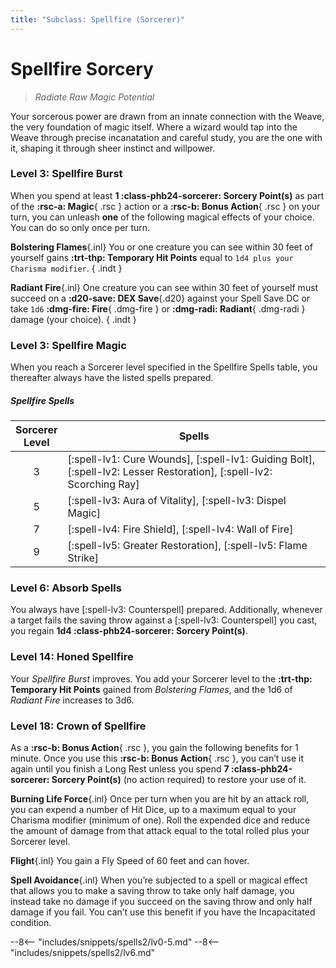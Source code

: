 ```yaml
---
title: "Subclass: Spellfire (Sorcerer)"
---
```


<p style="display:none">
Radiate Raw Magic Potential
</p>

# Spellfire Sorcery

> *Radiate Raw Magic Potential*

Your sorcerous power are drawn from an innate connection with the Weave, the very foundation of magic itself. Where a wizard would tap into the Weave through precise incanatation and careful study, you are the one with it, shaping it through sheer instinct and willpower.

### Level 3: Spellfire Burst

When you spend at least **1 :class-phb24-sorcerer: Sorcery Point(s)** as part of the **:rsc-a: Magic**{ .rsc } action or a **:rsc-b: Bonus Action**{ .rsc } on your turn, you can unleash **one** of the following magical effects of your choice. You can do so only once per turn.

**Bolstering Flames**{.inl} You or one creature you can see within 30 feet of yourself gains **:trt-thp: Temporary Hit Points** equal to `1d4 plus your Charisma modifier`. 
{ .indt }

**Radiant Fire**{.inl} One creature you can see within 30 feet of yourself must succeed on a **:d20-save: DEX Save**{.d20} against your Spell Save DC or take `1d6` **:dmg-fire: Fire**{ .dmg-fire } or **:dmg-radi: Radiant**{ .dmg-radi } damage (your choice). 
{ .indt }

### Level 3: Spellfire Magic

When you reach a Sorcerer level specified in the Spellfire Spells table, you thereafter always have the listed spells prepared.

##### Spellfire Spells

| Sorcerer <br>Level | Spells |
|:-:|---|
| 3 | [:spell-lv1: Cure Wounds], [:spell-lv1: Guiding Bolt], [:spell-lv2: Lesser Restoration], [:spell-lv2: Scorching Ray] |
| 5 | [:spell-lv3: Aura of Vitality], [:spell-lv3: Dispel Magic] |
| 7 | [:spell-lv4: Fire Shield], [:spell-lv4: Wall of Fire] |
| 9 | [:spell-lv5: Greater Restoration], [:spell-lv5: Flame Strike] |

### Level 6: Absorb Spells

You always have [:spell-lv3: Counterspell] prepared. Additionally, whenever a target fails the saving throw against a [:spell-lv3: Counterspell] you cast, you regain **1d4 :class-phb24-sorcerer: Sorcery Point(s)**. 

### Level 14: Honed Spellfire

Your *Spellfire Burst* improves. You add your Sorcerer level to the **:trt-thp: Temporary Hit Points** gained from *Bolstering Flames*, and the 1d6 of *Radiant Fire* increases to 3d6. 

### Level 18: Crown of Spellfire

As a **:rsc-b: Bonus Action**{ .rsc }, you gain the following benefits for 1 minute. Once you use this **:rsc-b: Bonus Action**{ .rsc }, you can’t use it again until you finish a Long Rest unless you spend **7 :class-phb24-sorcerer: Sorcery Point(s)** (no action required) to restore your use of it. 
 
**Burning Life Force**{.inl} Once per turn when you are hit by an attack roll, you can expend a number of Hit Dice, up to a maximum equal to your Charisma modifier (minimum of one). Roll the expended dice and reduce the amount of damage from that attack equal to the total rolled plus your Sorcerer level. 

**Flight**{.inl} You gain a Fly Speed of 60 feet and can hover. 

**Spell Avoidance**{.inl} When you’re subjected to a spell or magical effect that allows you to make a saving throw to take only half damage, you instead take no damage if you succeed on the saving throw and only half damage if you fail. You can’t use this benefit if you have the Incapacitated condition. 

--8<-- "includes/snippets/spells2/lv0-5.md"
--8<-- "includes/snippets/spells2/lv6.md"
